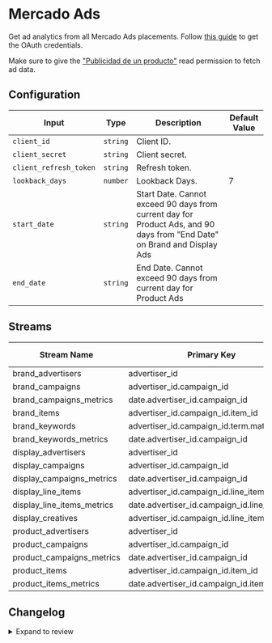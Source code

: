 # Mercado Ads

Get ad analytics from all Mercado Ads placements. Follow [this guide](https://developers.mercadolibre.com.ar/en_us/authentication-and-authorization) to get the OAuth credentials.

Make sure to give the ["Publicidad de un producto"](https://developers.mercadolibre.com.ar/es_ar/permisos-funcionales?nocache=true&password=permisos#Publicidad) read permission to fetch ad data.

## Configuration

| Input                  | Type     | Description                                                                                                                        | Default Value |
| ---------------------- | -------- | ---------------------------------------------------------------------------------------------------------------------------------- | ------------- |
| `client_id`            | `string` | Client ID.                                                                                                                         |               |
| `client_secret`        | `string` | Client secret.                                                                                                                     |               |
| `client_refresh_token` | `string` | Refresh token.                                                                                                                     |               |
| `lookback_days`        | `number` | Lookback Days.                                                                                                                     | 7             |
| `start_date`           | `string` | Start Date. Cannot exceed 90 days from current day for Product Ads, and 90 days from &quot;End Date&quot; on Brand and Display Ads |               |
| `end_date`             | `string` | End Date. Cannot exceed 90 days from current day for Product Ads                                                                   |               |

## Streams

| Stream Name                | Primary Key                                 | Pagination       | Supports Full Sync | Supports Incremental |
| -------------------------- | ------------------------------------------- | ---------------- | ------------------ | -------------------- |
| brand_advertisers          | advertiser_id                               | No pagination    | ✅                 | ❌                   |
| brand_campaigns            | advertiser_id.campaign_id                   | No pagination    | ✅                 | ❌                   |
| brand_campaigns_metrics    | date.advertiser_id.campaign_id              | DefaultPaginator | ✅                 | ✅                   |
| brand_items                | advertiser_id.campaign_id.item_id           | No pagination    | ✅                 | ❌                   |
| brand_keywords             | advertiser_id.campaign_id.term.match_type   | No pagination    | ✅                 | ❌                   |
| brand_keywords_metrics     | date.advertiser_id.campaign_id              | DefaultPaginator | ✅                 | ✅                   |
| display_advertisers        | advertiser_id                               | No pagination    | ✅                 | ❌                   |
| display_campaigns          | advertiser_id.campaign_id                   | No pagination    | ✅                 | ❌                   |
| display_campaigns_metrics  | date.advertiser_id.campaign_id              | No pagination    | ✅                 | ✅                   |
| display_line_items         | advertiser_id.campaign_id.line_item_id      | No pagination    | ✅                 | ❌                   |
| display_line_items_metrics | date.advertiser_id.campaign_id.line_item_id | No pagination    | ✅                 | ✅                   |
| display_creatives          | advertiser_id.campaign_id.line_item_id      | No pagination    | ✅                 | ❌                   |
| product_advertisers        | advertiser_id                               | No pagination    | ✅                 | ❌                   |
| product_campaigns          | advertiser_id.campaign_id                   | DefaultPaginator | ✅                 | ❌                   |
| product_campaigns_metrics  | date.advertiser_id.campaign_id              | DefaultPaginator | ✅                 | ✅                   |
| product_items              | advertiser_id.campaign_id.item_id           | DefaultPaginator | ✅                 | ❌                   |
| product_items_metrics      | date.advertiser_id.campaign_id.item_id      | DefaultPaginator | ✅                 | ✅                   |

## Changelog

<details>
  <summary>Expand to review</summary>

| Version | Date       | Pull Request                                             | Subject                                                                               |
| ------- | ---------- | -------------------------------------------------------- | ------------------------------------------------------------------------------------- |
| 1.0.0   | 2025-10-27 | [65108](https://github.com/airbytehq/airbyte/pull/65108) | Updated Product Ads and Brand Ads for new API changes                                 |
| 0.0.16  | 2025-10-29 | [69068](https://github.com/airbytehq/airbyte/pull/69068) | Update dependencies                                                                   |
| 0.0.15  | 2025-10-21 | [68437](https://github.com/airbytehq/airbyte/pull/68437) | Update dependencies                                                                   |
| 0.0.14  | 2025-10-14 | [67833](https://github.com/airbytehq/airbyte/pull/67833) | Update dependencies                                                                   |
| 0.0.13  | 2025-10-07 | [67378](https://github.com/airbytehq/airbyte/pull/67378) | Update dependencies                                                                   |
| 0.0.12  | 2025-09-30 | [66343](https://github.com/airbytehq/airbyte/pull/66343) | Update dependencies                                                                   |
| 0.0.11  | 2025-09-09 | [65839](https://github.com/airbytehq/airbyte/pull/65839) | Update dependencies                                                                   |
| 0.0.10  | 2025-08-23 | [65192](https://github.com/airbytehq/airbyte/pull/65192) | Update dependencies                                                                   |
| 0.0.9   | 2025-08-16 | [64977](https://github.com/airbytehq/airbyte/pull/64977) | Update dependencies                                                                   |
| 0.0.8   | 2025-08-02 | [64270](https://github.com/airbytehq/airbyte/pull/64270) | Update dependencies                                                                   |
| 0.0.7   | 2025-07-26 | [63897](https://github.com/airbytehq/airbyte/pull/63897) | Update dependencies                                                                   |
| 0.0.6   | 2025-07-19 | [63442](https://github.com/airbytehq/airbyte/pull/63442) | Update dependencies                                                                   |
| 0.0.5   | 2025-07-12 | [63257](https://github.com/airbytehq/airbyte/pull/63257) | Update dependencies                                                                   |
| 0.0.4   | 2025-07-05 | [62576](https://github.com/airbytehq/airbyte/pull/62576) | Update dependencies                                                                   |
| 0.0.3   | 2025-06-28 | [62401](https://github.com/airbytehq/airbyte/pull/62401) | Update dependencies                                                                   |
| 0.0.2   | 2025-06-21 | [61136](https://github.com/airbytehq/airbyte/pull/61136) | Update dependencies                                                                   |
| 0.0.1   | 2025-05-26 |                                                          | Initial release by [@joacoc2020](https://github.com/joacoc2020) via Connector Builder |

</details>
